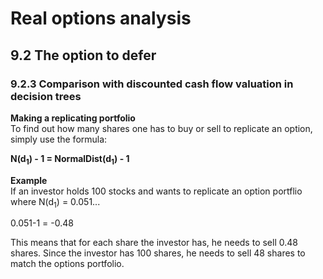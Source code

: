 # Real options analysis

## 9.2 The option to defer

### 9.2.3 Comparison with discounted cash flow valuation in decision trees

**Making a replicating portfolio**\
To find out how many shares one has to buy or sell to replicate an option, simply use the formula:

**N(d<sub>1</sub>) - 1 = NormalDist(d<sub>1</sub>) - 1**

**Example**\
If an investor holds 100 stocks and wants to replicate an option portflio where N(d<sub>1</sub>) = 0.051...

0.051-1 = -0.48

This means that for each share the investor has, he needs to sell 0.48 shares. Since the investor has 100 shares, he needs to sell 48 shares to match the options portfolio.